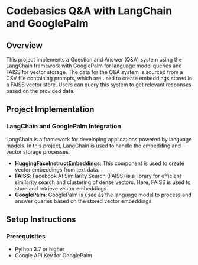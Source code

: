 # Codebasics Q&A with LangChain and GooglePalm

## Overview

This project implements a Question and Answer (Q&A) system using the LangChain framework with GooglePalm for language model queries and FAISS for vector storage. The data for the Q&A system is sourced from a CSV file containing prompts, which are used to create embeddings stored in a FAISS vector store. Users can query this system to get relevant responses based on the provided data.

## Project Implementation

### LangChain and GooglePalm Integration

LangChain is a framework for developing applications powered by language models. In this project, LangChain is used to handle the embedding and vector storage processes.

- **HuggingFaceInstructEmbeddings**: This component is used to create vector embeddings from text data.
- **FAISS**: Facebook AI Similarity Search (FAISS) is a library for efficient similarity search and clustering of dense vectors. Here, FAISS is used to store and retrieve vector embeddings.
- **GooglePalm**: GooglePalm is used as the language model to process and answer queries based on the stored vector embeddings.

## Setup Instructions

### Prerequisites

- Python 3.7 or higher
- Google API Key for GooglePalm

    
